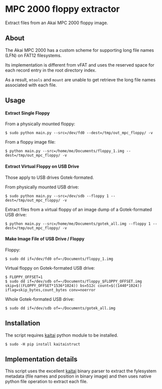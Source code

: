 # MPC 2000 floppy extractor

Extract files from an Akai MPC 2000 floppy image.


## About

The Akai MPC 2000 has a custom scheme for supporting long file names (LFN) on FAT12 filesystems.

Its implementation is different from vFAT and uses the reserved space for each record entry in the root directory index.

As a result, `mtools` and `mount` are unable to get retrieve the long file names associated with each file.


## Usage

#### Extract Single Floppy

From a physically mounted floppy:

    $ sudo python main.py --src=/dev/fd0 --dest=/tmp/out_mpc_floppy/ -v

From a floppy image file:

    $ python main.py --src=/home/me/Documents/floppy_1.img --dest=/tmp/out_mpc_floppy/ -v


#### Extract Virtual Floppy on USB Drive

Those apply to USB drives Gotek-formated.

From physically mounted USB drive:

    $ sudo python main.py --src=/dev/sdb --floppy 1 --dest=/tmp/out_mpc_floppy/ -v

Extract files from a virtual floppy of an image dump of a Gotek-formated USB drive:

    $ python main.py --src=/home/me/Documents/gotek_all.img --floppy 1 --dest=/tmp/out_mpc_floppy/ -v


#### Make Image File of USB Drive / Floppy

Floppy:

    $ sudo dd if=/dev/fd0 of=~/Documents/floppy_1.img

Virtual floppy on Gotek-formated USB drive:

    $ FLOPPY_OFFSET=1
    $ sudo dd if=/dev/sdb of=~/Documents/floppy_$FLOPPY_OFFSET.img skip=$((FLOPPY_OFFSET*1536*1024)) bs=512c count=$((1440*1024)) iflag=skip_bytes,count_bytes conv=noerror

Whole Gotek-formated USB drive:

    $ sudo dd if=/dev/sdb of=~/Documents/gotek_all.img


## Installation

The script requires [kaitai](https://kaitai.io/) python module to be installed.

    $ sudo -H pip install kaitaistruct


## Implementation details

This script uses the excellent [kaitai](https://kaitai.io/) binary parser to extract the fylesystem metadata (file names and position in binary image) and then uses native python file operation to extract each file.
